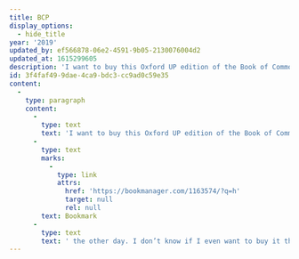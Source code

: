 ```yaml
---
title: BCP
display_options:
  - hide_title
year: '2019'
updated_by: ef566878-06e2-4591-9b05-2130076004d2
updated_at: 1615299605
description: 'I want to buy this Oxford UP edition of the Book of Common Prayer; but maybe I only want to want it, not to have it.'
id: 3f4faf49-9dae-4ca9-bdc3-cc9ad0c59e35
content:
  -
    type: paragraph
    content:
      -
        type: text
        text: 'I want to buy this Oxford UP edition of the Book of Common Prayer – it includes the 1549, 1552, and 1662 editions! plus introduction and endnotes and other nice ancillary bits – that I saw at '
      -
        type: text
        marks:
          -
            type: link
            attrs:
              href: 'https://bookmanager.com/1163574/?q=h'
              target: null
              rel: null
        text: Bookmark
      -
        type: text
        text: ' the other day. I don’t know if I even want to buy it that badly; – it introduces some novelty, it’s fun buying books, it’s a way to get out of the house, I like spending time in bookstores; I don’t know.'
---
```

